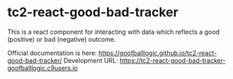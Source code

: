 # tc2-react-good-bad-tracker

This is a react component for interacting with data which reflects a good (positive) or bad (negative) outcome.

Official documentation is here: https://goofballlogic.github.io/tc2-react-good-bad-tracker/
Development URL: https://tc2-react-good-bad-tracker-goofballlogic.c9users.io